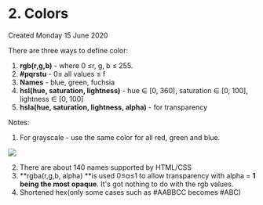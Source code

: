 # 2. Colors
Created Monday 15 June 2020

There are three ways to define color:

1. **rgb(r,g,b)** - where 0 ≤r, g, b ≤ 255. 
2. **#pqrstu** - 0≤ all values ≤ f
3. **Names** - blue, green, fuchsia
4. **hsl(hue, saturation, lightness)** - hue ∈ [0, 360), saturation ∈ [0, 100], lightness ∈ [0, 100]
5. **hsla(hue, saturation, lightness, alpha)** - for transparency


Notes:

1. For grayscale - use the same color for all red, green and blue.

![](2_Colors-image-1.png)

2. There are about 140 names supported by HTML/CSS
3. **rgba(r,g,b, alpha) **is used 0≤α≤1 to allow transparency with alpha = **1 being the most opaque**. It's got nothing to do with the rgb values.
4. Shortened hex(only some cases such as #AABBCC becomes #ABC)


